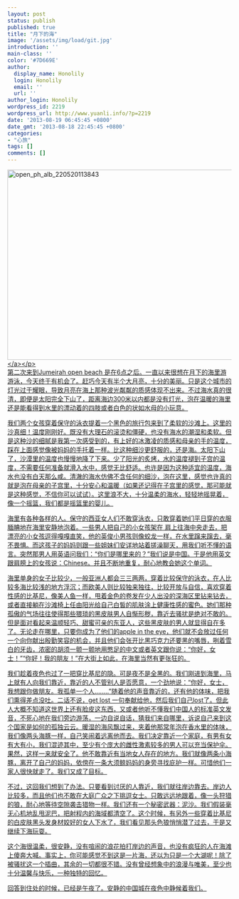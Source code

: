 ```yaml
---
layout: post
status: publish
published: true
title: "月下的海"
image: '/assets/img/load/git.jpg'
introduction: ''
main-class: ''
color: '#7D669E'
author:
  display_name: Honolily
  login: Honolily
  email: ''
  url: ''
author_login: Honolily
wordpress_id: 2219
wordpress_url: http://www.yuanli.info/?p=2219
date: '2013-08-19 06:45:45 +0800'
date_gmt: '2013-08-18 22:45:45 +0800'
categories:
- "心旅"
tags: []
comments: []
---
```

<p class="imglayout"><a href="http:&#47;&#47;www.yuanli.info&#47;archives&#47;2219.html&#47;open_ph_alb_220520113843" rel="attachment wp-att-2223"><img class="wp-image-2223" alt="open_ph_alb_220520113843" src="http:&#47;&#47;www.yuanli.info&#47;wp-content&#47;uploads&#47;2013&#47;08&#47;open_ph_alb_220520113843.jpg" width="573" height="427" &#47;><&#47;a><&#47;p><br />
第二次来到Jumeirah open beach 是在6点之后。一直以来很想在月下的海里游游泳，今天终于有机会了。赶巧今天有半个大月亮，十分的美丽。只是这个城市的灯光过于耀眼，导致月亮在海上那种波光粼粼的质感体现不出来。不过海水真的很清，即便是太阳完全下山了，距离海边300米以内都是没有灯光，泡在温暖的海里还是能看得到水里的漂动着的四肢或者白色的状如水母的小玩意。</p>
<p>我们两个女孩穿着保守的泳衣提着一个黑色的旅行包来到了柔软的沙滩上。这里的沙真细！温度刚刚好。既没有大理石的滚烫和僵硬，也没有海水的潮湿和柔软。但是这种沙的细腻是我第一次感受到的，有上好的冰激凌的质感和母亲的手的温度，踩在上面感觉像被妈妈的手托着一样。比这种细沙更舒服的，还是海。太阳下山了，沙漠里的温度也慢慢地降了下来。少了阳光的炙烤，水的温度褪到子宫的温度，不需要任何准备就滑入水中，感觉无比舒适。也许是因为这种适宜的温度，海水也没有白天那么咸。清澈的海水仿佛不含任何的细沙，泡在这里，感觉也许真的就是泡在母亲的子宫里，十分安心和温暖（如果还记得在子宫里的感觉，那可能就是这种感觉，不信你可以试试）。这里浪不大，十分温柔的海水，轻轻地摇晃着，像一个摇篮，我们都是摇篮里的婴儿。</p>
<p>海里有各种各样的人。保守的西亚女人们不敢穿泳衣，只敢穿着她们平日穿的衣服腼腆地在海里安静地泡着。一些男人把自己的小女孩架在 肩上往海中央走去，把漂亮的小女孩逗得嘎嘎直笑，他的英俊小男孩则像蛟龙一样，在水里蹿来蹿去，毫不畏惧。而这孩子的妈妈则跟一些姐妹们安详地站着搓澡聊天，用我们听不懂的语言。突然那男人用英语问我们：&ldquo;你们是哪里来的？&rdquo;我们说是中国。于是他用英文跟肩膀上的女孩说：Chinese。并且不断地重复，耐心地教会她这个单词。</p>
<p>海里单身的女子比较少，一般亚洲人都会三三两两，穿着比较保守的泳衣，在人比较多海比较浅的地方浮沉；而欧美人则比较独来独往，比较开放与自信，喜欢穿着性感的比基尼，像美人鱼一样，甩着金色的卷发在少人出没的深海区里钻来钻去，或者直接躺在沙滩椅上任由阳光给自己白皙的肌肤涂上健康性感的蜜色。她们那种孤傲的气场往往使得那些猥琐的黑皮肤男人自惭形秽，靠近去骚扰是绝对不敢的。但是面对看起来温顺轻巧、甜蜜可亲的东亚人，这些黑皮肤的男人就显得自在多了。无论走在哪里，只要你成为了他们的apple in the eye，他们就不会放过任何一个向你献出殷勤笑容的机会，并且他们会张开比黑巧克力还要黑的嘴唇，咧着雪白的牙齿，浓密的胡须一颤一颤地用憋足的中文或者英文跟你说：&ldquo;你好，女士！&rdquo;&ldquo;你好！我的朋友！&rdquo;在大街上如此，在海里当然有更张狂的。</p>
<p>我们趁着夜色也过了一把穿比基尼的隐。可是夜不是全黑的。我们刚进到海里，马上就有人向我们靠近，靠近的人不管别人是否愿意，一个劲地说：&ldquo;你好，女士，我想跟你做朋友。我孤单一个人........&rdquo;随着他的声音靠近的，还有他的体味，把我们熏得差点没吐。二话不说，get lost 一句奉献给他，然后我们自己lost了。但此人大概不知道这世界上还有脸皮这东西，又或者他听不懂我们中国人的标准英文发音，不死心地在我们旁边游荡，一边自说自话，猜我们来自哪里，诉说自己来到这个国家是如何的孤独云云。暖湿的海风飘过来，夹着他那常年泡在香水里的体味，我们像两头海豚一样，自己笑闹着远离他而去。我们决定靠近一个家庭，有男有女有大有小，我们混迹其中，至少有个庞大的雌性激素较多的男人可以充当保护伞。果然，这样一来就安全了。他不敢靠近有当地女人存在的地方。我们就像两条小海豚，离开了自己的妈妈，依傍在一条大须鲸妈妈的身旁寻找庇护一样。可惜他们一家人很快就走了。我们又成了目标。</p>
<p>不过，这回我们想到了办法。只要看到讨厌的人靠近，我们就往岸边靠去。岸边人比较多，而且他们也不敢在大庭广众之下挑逗女士。只敢远远地跟着，像一头狩猎的狼，耐心地等待空隙袭击猎物一样。我们还有一个秘密武器：泥沙。我们假装毫无心机地乱甩泥巴，把射程内的海域都清空了。这个时候，有另外一些穿着比基尼的白皮肤黑头发身材姣好的女人下水了，我们看见那头色狼悄悄潜了过去，于是又继续下海玩耍。</p>
<p>这个海很温柔，很安静，没有喧闹的浪花拍打岸边的声音，也没有疯狂的人在海滩上傻奔大喊。事实上，你可能感觉不到这是一片海，还以为只是一个大湖呢！除了被骚扰这一个插曲，其余的一切都很不错。没有曾经想象中的浪漫与唯美，至少也十分温馨与快乐，一种独特的回忆。</p>
<p>回答到住处的时候，已经是午夜了。安静的中国城在夜色中静候着我们。</p>
